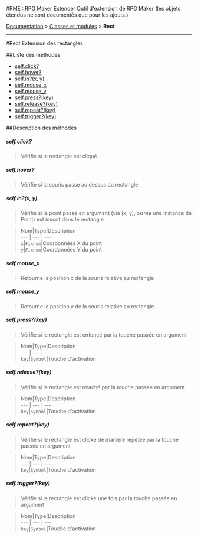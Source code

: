 #RME : RPG Maker Extender
Outil d'extension de RPG Maker (les objets étendus ne sont documentés que pour les ajouts.)

[Documentation](README.md) > [Classes et modules](__class-and-module_list.md) > **Rect**  
- - -  
#Rect
Extension des rectangles

##Liste des méthodes
*    [self.click?](#selfclick)
*    [self.hover?](#selfhover)
*    [self.in?(x, y)](#selfinx-y)
*    [self.mouse_x](#selfmouse_x)
*    [self.mouse_y](#selfmouse_y)
*    [self.press?(key)](#selfpresskey)
*    [self.release?(key)](#selfreleasekey)
*    [self.repeat?(key)](#selfrepeatkey)
*    [self.trigger?(key)](#selftriggerkey)


##Description des méthodes
##### self.click?

> Vérifie si le rectangle est cliqué

  
> 





##### self.hover?

> Vérifie si la souris passe au dessus du rectangle

  
> 





##### self.in?(x, y)

> Vérifie si le point passé en argument (via (x, y), ou via une instance de Point) est inscrit dans le rectangle

  
> Nom|Type|Description  
--- | --- | ---  
`x`|`Fixnum`|Coordonnées X du point  
`y`|`Fixnum`|Coordonnées Y du point  






##### self.mouse_x

> Retourne la position x de la souris relative au rectangle

  
> 





##### self.mouse_y

> Retourne la position y de la souris relative au rectangle

  
> 





##### self.press?(key)

> Vérifie si le rectangle est enfoncé par la touche passée en argument

  
> Nom|Type|Description  
--- | --- | ---  
`key`|`Symbol`|Touche d'activation  






##### self.release?(key)

> Vérifie si le rectangle est relaché par la touche passée en argument

  
> Nom|Type|Description  
--- | --- | ---  
`key`|`Symbol`|Touche d'activation  






##### self.repeat?(key)

> Vérifie si le rectangle est clické de manière répétée par la touche passée en argument

  
> Nom|Type|Description  
--- | --- | ---  
`key`|`Symbol`|Touche d'activation  






##### self.trigger?(key)

> Vérifie si le rectangle est clické une fois par la touche passée en argument

  
> Nom|Type|Description  
--- | --- | ---  
`key`|`Symbol`|Touche d'activation  






